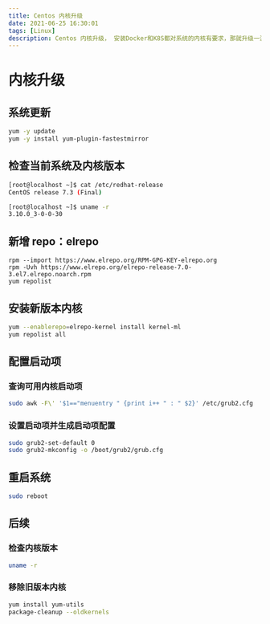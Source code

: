 ```yaml
---
title: Centos 内核升级
date: 2021-06-25 16:30:01
tags: [Linux]
description: Centos 内核升级， 安装Docker和K8S都对系统的内核有要求，那就升级一波
---
```


# 内核升级

## 系统更新

```bash
yum -y update
yum -y install yum-plugin-fastestmirror
```

## 检查当前系统及内核版本

```bash
[root@localhost ~]$ cat /etc/redhat-release
CentOS release 7.3 (Final)

[root@localhost ~]$ uname -r
3.10.0_3-0-0-30
```

## 新增 repo：elrepo

```shell
rpm --import https://www.elrepo.org/RPM-GPG-KEY-elrepo.org
rpm -Uvh https://www.elrepo.org/elrepo-release-7.0-3.el7.elrepo.noarch.rpm
yum repolist
```

## 安装新版本内核

```bash
yum --enablerepo=elrepo-kernel install kernel-ml
yum repolist all
```

## 配置启动项

### 查询可用内核启动项

```bash
sudo awk -F\' '$1=="menuentry " {print i++ " : " $2}' /etc/grub2.cfg
```

### 设置启动项并生成启动项配置

```bash
sudo grub2-set-default 0
sudo grub2-mkconfig -o /boot/grub2/grub.cfg
```

## 重启系统

```bash
sudo reboot
```

## 后续

### 检查内核版本

```bash
uname -r
```

### 移除旧版本内核

```bash
yum install yum-utils
package-cleanup --oldkernels
```
